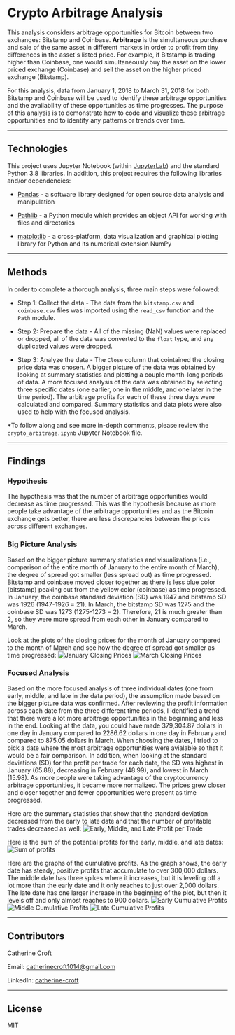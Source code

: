 # Crypto Arbitrage Analysis

This analysis considers arbitrage opportunities for Bitcoin between two exchanges: Bitstamp and Coinbase. **Arbitrage** is the simultaneous purchase and sale of the same asset in different markets in order to profit from tiny differences in the asset's listed price. For example, if Bitstamp is trading higher than Coinbase, one would simultaneously buy the asset on the lower priced exchange (Coinbase) and sell the asset on the higher priced exchange (Bitstamp). 

For this analysis, data from January 1, 2018 to March 31, 2018 for both Bitstamp and Coinbase will be used to identify these arbitrage opportunities and the availability of these opportunities as time progresses. The purpose of this analysis is to demonstrate how to code and visualize these arbitrage opportunities and to identify any patterns or trends over time. 

---

## Technologies
This project uses Jupyter Notebook (within [JupyterLab](https://jupyterlab.readthedocs.io/en/stable/)) and the standard Python 3.8 libraries. In addition, this project requires the following libraries and/or dependencies:

* [Pandas](https://pandas.pydata.org/) - a software library designed for open source data analysis and manipulation

* [Pathlib](https://docs.python.org/3/library/pathlib.html) - a Python module which provides an object API for working with files and directories

* [matplotlib](https://matplotlib.org/) - a cross-platform, data visualization and graphical plotting library for Python and its numerical extension NumPy


---
## Methods

In order to complete a thorough analysis, three main steps were followed:
* Step 1: Collect the data - The data from the `bitstamp.csv` and `coinbase.csv` files was imported using the `read_csv` function and the `Path` module.

* Step 2: Prepare the data - All of the missing (NaN) values were replaced or dropped, all of the data was converted to the `float` type, and any duplicated values were dropped.

* Step 3: Analyze the data - The `Close` column that cointained the closing price data was chosen. A bigger picture of the data was obtained by looking at summary statistics and plotting a couple month-long periods of data. A more focused analysis of the data was obtained by selecting three specific dates (one earlier, one in the middle, and one later in the time period). The arbitrage profits for each of these three days were calculated and compared. Summary statistics and data plots were also used to help with the focused analysis.  

*To follow along and see more in-depth comments, please review the `crypto_arbitrage.ipynb` Jupyter Notebook file.

---
## Findings 

### Hypothesis
The hypothesis was that the number of arbitrage opportunities would decrease as time progressed. This was the hypothesis because as more people take advantage of the arbitrage opportunities and as the Bitcoin exchange gets better, there are less discrepancies between the prices across different exchanges. 

### Big Picture Analysis
Based on the bigger picture summary statistics and visualizations (i.e., comparison of the entire month of January to the entire month of March), the degree of spread got smaller (less spread out) as time progressed. Bitstamp and coinbase moved closer together as there is less blue color (bitstamp) peaking out from the yellow color (coinbase) as time progressed. In January, the coinbase standard deviation (SD) was 1947 and bitstamp SD was 1926 (1947-1926 = 21). In March, the bitstamp SD was 1275 and the coinbase SD was 1273 (1275-1273 = 2). Therefore, 21 is much greater than 2, so they were more spread from each other in January compared to March. 

Look at the plots of the closing prices for the month of January compared to the month of March and see how the degree of spread got smaller as time progressed:
![January Closing Prices](./Screenshots/January_Prices.png)
![March Closing Prices](./Screenshots/March_Prices.png)

### Focused Analysis
Based on the more focused analysis of three individual dates (one from early, middle, and late in the data period), the assumption made based on the bigger picture data was confirmed. After reviewing the profit information across each date from the three different time periods, I identified a trend that there were a lot more arbitrage opportunities in the beginning and less in the end. Looking at the data, you could have made 379,304.87 dollars in one day in January compared to 2286.62 dollars in one day in February and compared to 875.05 dollars in March. When choosing the dates, I tried to pick a date where the most arbitrage opportunities were avialable so that it would be a fair comparison. In addition, when looking at the standard deviations (SD) for the profit per trade for each date, the SD was highest in January (65.88), decreasing in February (48.99), and lowest in March (15.98). As more people were taking advantage of the cryptocurrency arbitrage opportunities, it became more normalized. The prices grew closer and closer together and fewer opportunities were present as time progressed. 

Here are the summary statistics that show that the standard deviation decreased from the early to late date and that the number of profitable trades decreased as well:
![Early, Middle, and Late Profit per Trade](./Screenshots/summary_stats.png)

Here is the sum of the potential profits for the early, middle, and late dates:
![Sum of profits](./Screenshots/Sum_Profits.png)

Here are the graphs of the cumulative profits. As the graph shows, the early date has steady, positive profits that accumulate to over 300,000 dollars. The middle date has three spikes where it increases, but it is leveling off a lot more than the early date and it only reaches to just over 2,000 dollars. The late date has one larger increase in the beginning of the plot, but then it levels off and only almost reaches to 900 dollars.
![Early Cumulative Profits](./Screenshots/Early_Cumulative.png)
![Middle Cumulative Profits](./Screenshots/Middle_Cumulative.png)
![Late Cumulative Profits](./Screenshots/Late_Cumulative.png)

---
## Contributors
Catherine Croft

Email: catherinecroft1014@gmail.com

LinkedIn: [catherine-croft](https://www.linkedin.com/in/catherine-croft-4715481aa/)

---

## License

MIT





